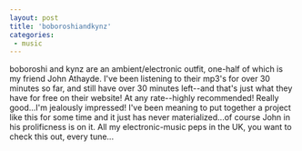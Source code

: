 ```yaml
---
layout: post
title: 'boboroshiandkynz'
categories:
 - music
---
```


<a class="dead">boboroshi and kynz</a> are an ambient/electronic outfit, one-half of which is my friend John Athayde. I've been listening to their mp3's for over 30 minutes so far, and still have over 30 minutes left--and that's just what they have for free <a class="dead">on their website</a>! At any rate--highly recommended! Really good...I'm jealously impressed! I've been meaning to put together a project like this for some time and it just has never materialized...of course <a class="dead">John</a> in his prolificness is on it. All my electronic-music peps in the UK, you want to check this out, every tune...
